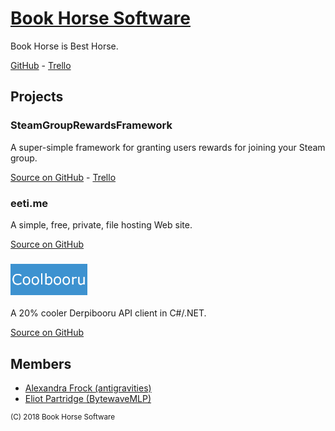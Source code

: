 # [Book Horse Software](http://bookhorse.us/)
Book Horse is Best Horse.

[GitHub](https://github.com/bookhorsesoftware) - [Trello](https://trello.com/bookhorsesoftware)

## Projects

### SteamGroupRewardsFramework
A super-simple framework for granting users rewards for joining your Steam group.

[Source on GitHub](https://github.com/bookhorsesoftware/SteamGroupRewardsFramework) - [Trello](https://trello.com/b/tIDu8ShH/steam-group-rewards-framework)

### eeti.me
A simple, free, private, file hosting Web site.

[Source on GitHub](https://github.com/bookhorsesoftware/eeti.me)

### <img src="https://github.com/BookHorseSoftware/Coolbooru/raw/master/coolbooru.png" height="50px" alt="Coolbooru">
A 20% cooler Derpibooru API client in C#/.NET.

[Source on GitHub](https://github.com/bookhorsesoftware/coolbooru)

## Members
- [Alexandra Frock (antigravities)](https://alexandra.moe/)
- [Eliot Partridge (BytewaveMLP)](https://github.com/BytewaveMLP)

<sup>(C) 2018 Book Horse Software</sup>
